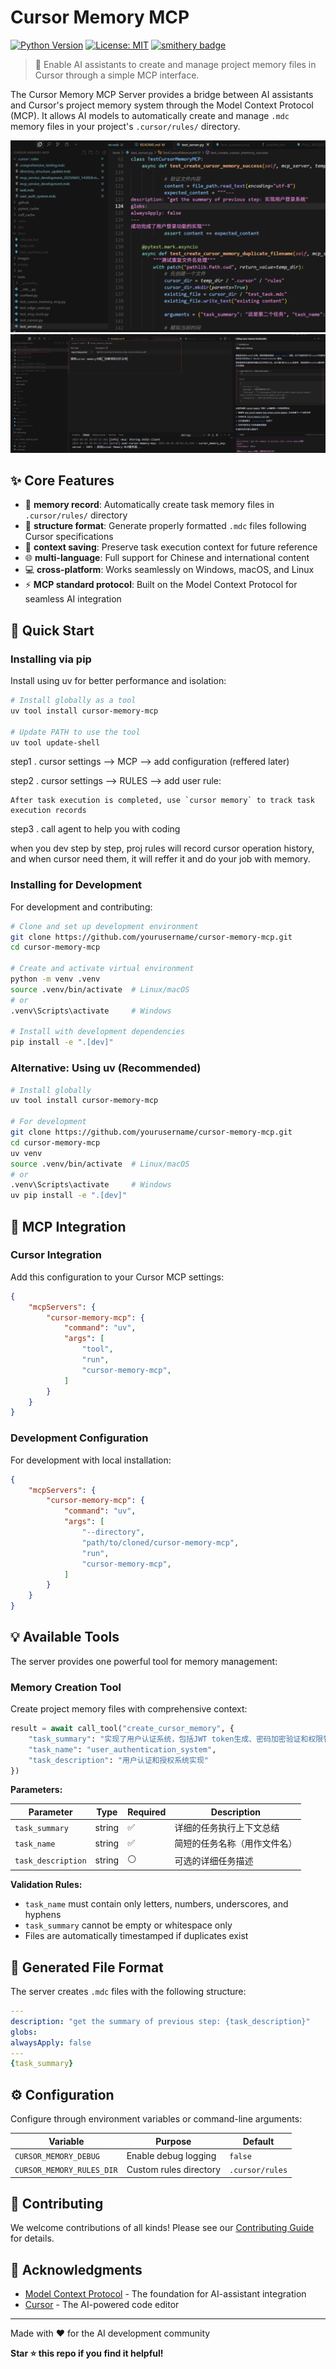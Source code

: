 # Cursor Memory MCP
[![Python Version](https://img.shields.io/badge/python-3.11+-blue.svg)](https://www.python.org/downloads/)
[![License: MIT](https://img.shields.io/badge/License-MIT-yellow.svg)](https://opensource.org/licenses/MIT)
[![smithery badge](https://smithery.ai/badge/cursor-memory-mcp)](https://smithery.ai/server/cursor-memory-mcp)

> 🧠 Enable AI assistants to create and manage project memory files in Cursor through a simple MCP interface.

The Cursor Memory MCP Server provides a bridge between AI assistants and Cursor's project memory system through the Model Context Protocol (MCP). It allows AI models to automatically create and manage `.mdc` memory files in your project's `.cursor/rules/` directory.

![Project Screenshot](images/demo.png)
![Project Screenshot](images/demo2.png)

## ✨ Core Features

* 🧠 **memory record**: Automatically create task memory files in `.cursor/rules/` directory
* 📝 **structure format**: Generate properly formatted `.mdc` files following Cursor specifications
* 🔄 **context saving**: Preserve task execution context for future reference
* 🌐 **multi-language**: Full support for Chinese and international content
* 💻 **cross-platform**: Works seamlessly on Windows, macOS, and Linux
* ⚡ **MCP standard protocol**: Built on the Model Context Protocol for seamless AI integration

## 🚀 Quick Start

### Installing via pip

Install using uv for better performance and isolation:

```bash
# Install globally as a tool
uv tool install cursor-memory-mcp

# Update PATH to use the tool
uv tool update-shell
```
step1 . cursor settings --> MCP --> add configuration (reffered later)

step2 . cursor settings --> RULES --> add user rule:

```
After task execution is completed, use `cursor memory` to track task execution records
```

step3 . call agent to help you with coding

when you dev step by step, proj rules will record cursor operation history, and when cursor need them, it will reffer it and do your job with memory.

### Installing for Development

For development and contributing:

```bash
# Clone and set up development environment
git clone https://github.com/yourusername/cursor-memory-mcp.git
cd cursor-memory-mcp

# Create and activate virtual environment
python -m venv .venv
source .venv/bin/activate  # Linux/macOS
# or
.venv\Scripts\activate     # Windows

# Install with development dependencies
pip install -e ".[dev]"
```

### Alternative: Using uv (Recommended)

```bash
# Install globally
uv tool install cursor-memory-mcp

# For development
git clone https://github.com/yourusername/cursor-memory-mcp.git
cd cursor-memory-mcp
uv venv
source .venv/bin/activate  # Linux/macOS
# or
.venv\Scripts\activate     # Windows
uv pip install -e ".[dev]"
```

## 🔌 MCP Integration

### Cursor Integration

Add this configuration to your Cursor MCP settings:

```json
{
    "mcpServers": {
        "cursor-memory-mcp": {
            "command": "uv",
            "args": [
                "tool",
                "run",
                "cursor-memory-mcp",
            ]
        }
    }
}
```


### Development Configuration

For development with local installation:

```json
{
    "mcpServers": {
        "cursor-memory-mcp": {
            "command": "uv",
            "args": [
                "--directory",
                "path/to/cloned/cursor-memory-mcp",
                "run",
                "cursor-memory-mcp",
            ]
        }
    }
}
```

## 💡 Available Tools

The server provides one powerful tool for memory management:

### Memory Creation Tool

Create project memory files with comprehensive context:

```python
result = await call_tool("create_cursor_memory", {
    "task_summary": "实现了用户认证系统，包括JWT token生成、密码加密验证和权限管理功能",
    "task_name": "user_authentication_system",
    "task_description": "用户认证和授权系统实现"
})
```

**Parameters:**

| Parameter | Type | Required | Description |
|-----------|------|----------|-------------|
| `task_summary` | string | ✅ | 详细的任务执行上下文总结 |
| `task_name` | string | ✅ | 简短的任务名称（用作文件名） |
| `task_description` | string | ⚪ | 可选的详细任务描述 |

**Validation Rules:**

- `task_name` must contain only letters, numbers, underscores, and hyphens
- `task_summary` cannot be empty or whitespace only
- Files are automatically timestamped if duplicates exist

## 📁 Generated File Format

The server creates `.mdc` files with the following structure:

```yaml
---
description: "get the summary of previous step: {task_description}"
globs:
alwaysApply: false
---
{task_summary}
```

## ⚙️ Configuration

Configure through environment variables or command-line arguments:

| Variable | Purpose | Default |
|----------|---------|---------|
| `CURSOR_MEMORY_DEBUG` | Enable debug logging | `false` |
| `CURSOR_MEMORY_RULES_DIR` | Custom rules directory | `.cursor/rules` |


## 🤝 Contributing

We welcome contributions of all kinds! Please see our [Contributing Guide](CONTRIBUTING.md) for details.


## 🙏 Acknowledgments

- [Model Context Protocol](https://github.com/modelcontextprotocol) - The foundation for AI-assistant integration
- [Cursor](https://cursor.sh/) - The AI-powered code editor

---

Made with ❤️ for the AI development community

**Star ⭐ this repo if you find it helpful!**

